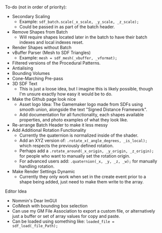 To-do (not in order of priority):
- Secondary Scaling
  - Example: ```sdf_batch.scale(_x_scale, _y_scale, _z_scale);```
  - Could be passed in as part of the batch header.
- Remove Shapes from Batch
  - Will require shapes located later in the batch to have their batch indexes and local indexes reset. 
- Render Shapes without Batch
- vBuffer Parser (Mesh to SDF Triangles)
  - Example: ```mesh = sdf_mesh(_vbuffer, _vformat);```
- Filtered versions of the Procedural Patterns.
- Antialising
- Bounding Volumes
- Cone-Marching Pre-pass
- 3D SDF Text
  - This is just a loose idea, but I imagine this is likely possible, though I'm unsure exactly how easy it would be to do. 
- Make the Github page look nice
  - Asset logo Idea: The Gamemaker logo made from SDFs using smooth union, alongside the text "Signed Distance Framework".
  - Add documentation for all functionality, each shapes available properties, and photo examples of what they look like.
- Re-arrange Batch Header to make it less messy
- Add Additional Rotation Functionality
  - Currently the quaternion is normalized inside of the shader.
  - Add an XYZ version of: ```.rotate_x(_angle_degrees, _is_local);``` which respects the previously defined rotation.
  - Perhaps add a ```.rotate_around(_x_origin, _y_origin, _z_origin);``` for people who want to manually set the rotation origin. 
  - For advanced users add: ```.quaternion(_x, _y, _z, _w);``` for manually handling rotation. 
- Make Render Settings Dynamic
  - Currently they only work when set in the create event prior to a shape being added, just need to make them write to the array.
    
Editor Idea
- Nommin's Dear ImGUI 
- ColMesh with bounding box selection
- Can use my GM File Association to export a custom file, or alternatively just a buffer or set of array values for copy and paste.
- Can be loaded using something like: ```loaded_file = sdf_load(_file_Path);```
